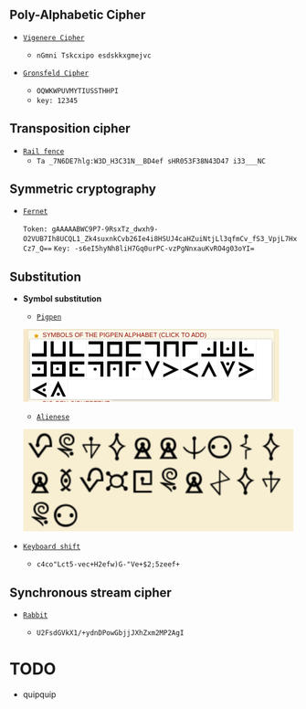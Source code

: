 ## Poly-Alphabetic Cipher

- [`Vigenere Cipher`](https://www.dcode.fr/vigenere-cipher)
  - `nGmni Tskcxipo esdskkxgmejvc`

- [`Gronsfeld Cipher`](https://www.dcode.fr/gronsfeld-cipher)
  - `OQWKWPUVMYTIUSSTHHPI`
  - `key: 12345`

## Transposition cipher
 
 - [`Rail fence`](https://www.dcode.fr/rail-fence-cipher)
   - `Ta _7N6DE7hlg:W3D_H3C31N__BD4ef sHR053F38N43D47 i33___NC`


## Symmetric cryptography

- [`Fernet`](https://asecuritysite.com/encryption/ferdecode)

  `Token: gAAAAABWC9P7-9RsxTz_dwxh9-O2VUB7Ih8UCQL1_Zk4suxnkCvb26Ie4i8HSUJ4caHZuiNtjLl3qfmCv_fS3_VpjL7HxCz7_Q==`
  `Key: -s6eI5hyNh8liH7Gq0urPC-vzPgNnxauKvRO4g03oYI=`

## Substitution

  - **Symbol substitution**
  
    - [`Pigpen`](https://www.dcode.fr/pigpen-cipher)
    
     ![pigpen](https://github.com/ByamB4/Common-CTF-Challenges/blob/main/Cryptography/assets/img/pigpen.png)
     
    - [`Alienese`](https://alienese.moxievillelabs.com/)
    
     ![alienese](https://github.com/ByamB4/Common-CTF-Challenges/blob/main/Cryptography/assets/img/alienese.png)
 
  - [`Keyboard shift`](https://www.dcode.fr/keyboard-shift-cipher)
  
    - `c4co"Lct5-vec+H2efw)G-"Ve+$2;5zeef+`
 
 
## Synchronous stream cipher

- [`Rabbit`](https://en.wikipedia.org/wiki/Rabbit_(cipher))

  - `U2FsdGVkX1/+ydnDPowGbjjJXhZxm2MP2AgI`

# TODO

- quipquip

